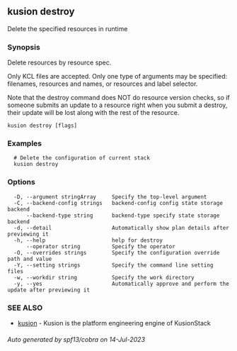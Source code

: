 ## kusion destroy

Delete the specified resources in runtime

### Synopsis

Delete resources by resource spec.

 Only KCL files are accepted. Only one type of arguments may be specified: filenames, resources and names, or resources and label selector.

 Note that the destroy command does NOT do resource version checks, so if someone submits an update to a resource right when you submit a destroy, their update will be lost along with the rest of the resource.

```
kusion destroy [flags]
```

### Examples

```
  # Delete the configuration of current stack
  kusion destroy
```

### Options

```
  -D, --argument stringArray     Specify the top-level argument
  -C, --backend-config strings   backend-config config state storage backend
      --backend-type string      backend-type specify state storage backend
  -d, --detail                   Automatically show plan details after previewing it
  -h, --help                     help for destroy
      --operator string          Specify the operator
  -O, --overrides strings        Specify the configuration override path and value
  -Y, --setting strings          Specify the command line setting files
  -w, --workdir string           Specify the work directory
  -y, --yes                      Automatically approve and perform the update after previewing it
```

### SEE ALSO

* [kusion](kusion.md)	 - Kusion is the platform engineering engine of KusionStack

###### Auto generated by spf13/cobra on 14-Jul-2023
